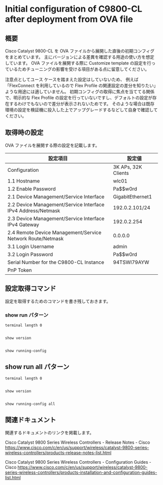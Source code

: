 # Initial configuration of C9800-CL after deployment from OVA file

## 概要
Cisco Catalyst 9800-CL を OVA ファイルから展開した直後の初期コンフィグをまとめています。
主にバージョンによる差異を確認する用途の使い方を想定しています。
OVA ファイルを展開する際に Customize template の設定を行っているためチューニングの影響を受ける項目がある点に留意してください。

注意点としてユース ケースを踏まえた設定はしていないため、
例えば「FlexConnect を利用しているので Flex Profile の関連設定の差分を知りたい」ような用途には適していません。
初期コンフィグの取得に焦点を当ててる関係で、明示的な Flex Profile の設定を行っていないですし、デフォルトの設定が存在するわけでもないので差分が表示されないためです。
そのような場合は既存環境の設定を検証機に投入した上でアップグレードするなどして自身で確認してください。


## 取得時の設定
OVA ファイルを展開する際の設定を記載します。

| 設定項目                                                     | 設定値              |
|--------------------------------------------------------------|---------------------|
| Configuration                                                | 3K APs, 32K Clients |
| 1.1 Hostname                                                 | wlc01               |
| 1.2 Enable Password                                          | Pa$$w0rd            |
| 2.1 Device Management/Service Interface                      | GigabitEthernet1    |
| 2.2 Device Management/Service Interface IPv4 Address/Netmask | 192.0.2.101/24      |
| 2.3 Device Management/Service Interface IPv4 Gateway         | 192.0.2.254         |
| 2.4 Remote Device Management/Service Network Route/Netmask   | 0.0.0.0             |
| 3.1 Login Username                                           | admin               |
| 3.2 Login Password                                           | Pa$$w0rd            |
| Serial Number for the C9800-CL Instance                      | 94TSWI79AYW         |
| PnP Token                                                    |                     |


## 設定取得コマンド
設定を取得するためのコマンドを書き残しておきます。  


### show run パターン

```
terminal length 0


show version


show running-config

```

## show run all パターン

```
terminal length 0


show version


show running-config all

```


## 関連ドキュメント
関連するドキュメントのリンクを掲載します。

Cisco Catalyst 9800 Series Wireless Controllers - Release Notes - Cisco
https://www.cisco.com/c/en/us/support/wireless/catalyst-9800-series-wireless-controllers/products-release-notes-list.html


Cisco Catalyst 9800 Series Wireless Controllers - Configuration Guides - Cisco
https://www.cisco.com/c/en/us/support/wireless/catalyst-9800-series-wireless-controllers/products-installation-and-configuration-guides-list.html

